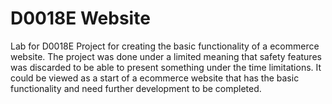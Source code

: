 # D0018E Website
Lab for D0018E
Project for creating the basic functionality of a ecommerce website.
The project was done under a limited meaning that safety features was discarded to be able to present something under the time limitations.
It could be viewed as a start of a ecommerce website that has the basic functionality and need further development to be completed.
